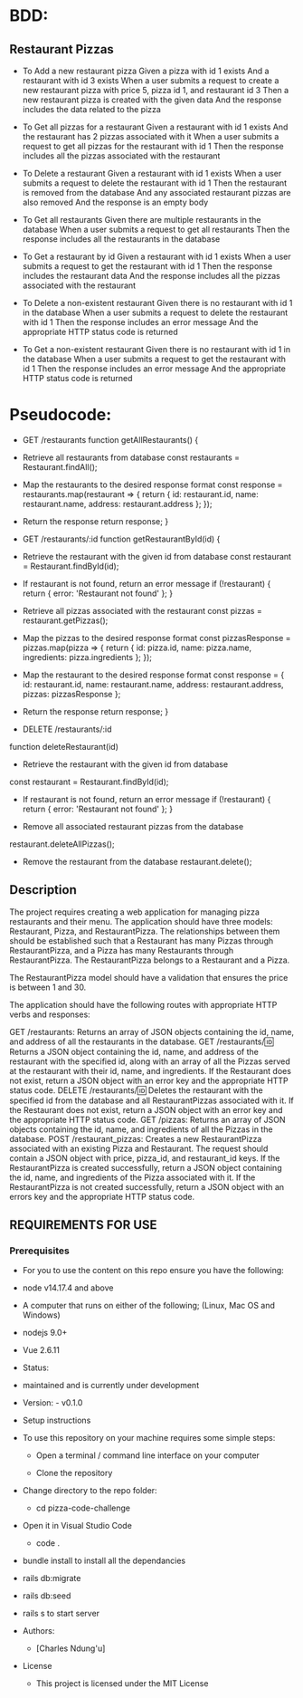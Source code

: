 # BDD:

## Restaurant Pizzas

- To Add a new restaurant pizza
Given a pizza with id 1 exists
And a restaurant with id 3 exists
When a user submits a request to create a new restaurant pizza with price 5, pizza id 1, and restaurant id 3
Then a new restaurant pizza is created with the given data
And the response includes the data related to the pizza

- To Get all pizzas for a restaurant
Given a restaurant with id 1 exists
And the restaurant has 2 pizzas associated with it
When a user submits a request to get all pizzas for the restaurant with id 1
Then the response includes all the pizzas associated with the restaurant

- To Delete a restaurant
Given a restaurant with id 1 exists
When a user submits a request to delete the restaurant with id 1
Then the restaurant is removed from the database
And any associated restaurant pizzas are also removed
And the response is an empty body

- To Get all restaurants
Given there are multiple restaurants in the database
When a user submits a request to get all restaurants
Then the response includes all the restaurants in the database

- To Get a restaurant by id
Given a restaurant with id 1 exists
When a user submits a request to get the restaurant with id 1
Then the response includes the restaurant data
And the response includes all the pizzas associated with the restaurant

- To Delete a non-existent restaurant
Given there is no restaurant with id 1 in the database
When a user submits a request to delete the restaurant with id 1
Then the response includes an error message
And the appropriate HTTP status code is returned

- To Get a non-existent restaurant
Given there is no restaurant with id 1 in the database
When a user submits a request to get the restaurant with id 1
Then the response includes an error message
And the appropriate HTTP status code is returned

# Pseudocode:

- GET /restaurants
function getAllRestaurants() {
-  Retrieve all restaurants from database
const restaurants = Restaurant.findAll();

- Map the restaurants to the desired response format
const response = restaurants.map(restaurant => {
return {
id: restaurant.id,
name: restaurant.name,
address: restaurant.address
};
});

- Return the response
return response;
}

- GET /restaurants/:id
function getRestaurantById(id) {
- Retrieve the restaurant with the given id from database
const restaurant = Restaurant.findById(id);

- If restaurant is not found, return an error message
if (!restaurant) {
return { error: 'Restaurant not found' };
}

- Retrieve all pizzas associated with the restaurant
const pizzas = restaurant.getPizzas();

- Map the pizzas to the desired response format
const pizzasResponse = pizzas.map(pizza => {
return {
id: pizza.id,
name: pizza.name,
ingredients: pizza.ingredients
};
});

- Map the restaurant to the desired response format
const response = {
id: restaurant.id,
name: restaurant.name,
address: restaurant.address,
pizzas: pizzasResponse
};

- Return the response
return response;
}

- DELETE /restaurants/:id

function deleteRestaurant(id) 

- Retrieve the restaurant with the given id from database

const restaurant = Restaurant.findById(id);

- If restaurant is not found, return an error message
if (!restaurant) {
return { error: 'Restaurant not found' };
}

- Remove all associated restaurant pizzas from the database

restaurant.deleteAllPizzas();

- Remove the restaurant from the database
restaurant.delete();

## Description

The project requires creating a web application for managing pizza restaurants and their menu. The application should have three models: Restaurant, Pizza, and RestaurantPizza. The relationships between them should be established such that a Restaurant has many Pizzas through RestaurantPizza, and a Pizza has many Restaurants through RestaurantPizza. The RestaurantPizza belongs to a Restaurant and a Pizza.

The RestaurantPizza model should have a validation that ensures the price is between 1 and 30.

The application should have the following routes with appropriate HTTP verbs and responses:

GET /restaurants: Returns an array of JSON objects containing the id, name, and address of all the restaurants in the database.
GET /restaurants/:id: Returns a JSON object containing the id, name, and address of the restaurant with the specified id, along with an array of all the Pizzas served at the restaurant with their id, name, and ingredients. If the Restaurant does not exist, return a JSON object with an error key and the appropriate HTTP status code.
DELETE /restaurants/:id: Deletes the restaurant with the specified id from the database and all RestaurantPizzas associated with it. If the Restaurant does not exist, return a JSON object with an error key and the appropriate HTTP status code.
GET /pizzas: Returns an array of JSON objects containing the id, name, and ingredients of all the Pizzas in the database.
POST /restaurant_pizzas: Creates a new RestaurantPizza associated with an existing Pizza and Restaurant. The request should contain a JSON object with price, pizza_id, and restaurant_id keys. If the RestaurantPizza is created successfully, return a JSON object containing the id, name, and ingredients of the Pizza associated with it. If the RestaurantPizza is not created successfully, return a JSON object with an errors key and the appropriate HTTP status code.

## REQUIREMENTS FOR USE

### Prerequisites

- For you to use the content on this repo ensure you have the following:

- node v14.17.4 and above

- A computer that runs on either of the following; (Linux, Mac OS and Windows)

- nodejs 9.0+

- Vue 2.6.11

- Status:

- maintained and is currently under development
- Version: - v0.1.0

- Setup instructions

- To use this repository on your machine requires some simple steps:

   - Open a terminal / command line interface on your computer

   - Clone the repository

- Change directory to the repo folder:

   - cd pizza-code-challenge

- Open it in Visual Studio Code

    - code .

- bundle install to install all the dependancies

- rails db:migrate

- rails db:seed

- rails s to start server

- Authors:

   - [Charles Ndung'u] 

- License

    - This project is licensed under the MIT License
